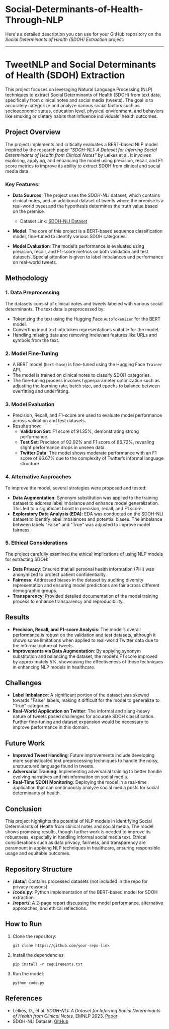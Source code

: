 # Social-Determinants-of-Health-Through-NLP
Here's a detailed description you can use for your GitHub repository on the *Social Determinants of Health (SDOH) Extraction* project:

---

# **TweetNLP and Social Determinants of Health (SDOH) Extraction**

This project focuses on leveraging Natural Language Processing (NLP) techniques to extract Social Determinants of Health (SDOH) from text data, specifically from clinical notes and social media (tweets). The goal is to accurately categorize and analyze various social factors such as socioeconomic status, education level, physical environment, and behaviors like smoking or dietary habits that influence individuals' health outcomes.

## **Project Overview**
The project implements and critically evaluates a BERT-based NLP model inspired by the research paper *"SDOH-NLI: A Dataset for Inferring Social Determinants of Health from Clinical Notes"* by Lelkes et al. It involves exploring, applying, and enhancing the model using precision, recall, and F1 score metrics to improve its ability to extract SDOH from clinical and social media data.

### **Key Features:**
- **Data Sources**: The project uses the *SDOH-NLI* dataset, which contains clinical notes, and an additional dataset of tweets where the premise is a real-world tweet and the hypothesis determines the truth value based on the premise. 
  - Dataset Link: [SDOH-NLI Dataset](https://github.com/google-research-datasets/SDOH-NLI/tree/main)
  
- **Model**: The core of this project is a BERT-based sequence classification model, fine-tuned to identify various SDOH categories.
  
- **Model Evaluation**: The model’s performance is evaluated using precision, recall, and F1-score metrics on both validation and test datasets. Special attention is given to label imbalances and performance on real-world tweets.

## **Methodology**
### **1. Data Preprocessing**
The datasets consist of clinical notes and tweets labeled with various social determinants. The text data is preprocessed by:
- Tokenizing the text using the Hugging Face `AutoTokenizer` for the BERT model.
- Converting input text into token representations suitable for the model.
- Handling missing data and removing irrelevant features like URLs and symbols from the text.

### **2. Model Fine-Tuning**
- A BERT model (`bert-base`) is fine-tuned using the Hugging Face `Trainer` API. 
- The model is trained on clinical notes to classify SDOH categories.
- The fine-tuning process involves hyperparameter optimization such as adjusting the learning rate, batch size, and epochs to balance between overfitting and underfitting.

### **3. Model Evaluation**
- Precision, Recall, and F1-score are used to evaluate model performance across validation and test datasets.
- Results show:
  - **Validation Set**: F1 score of 91.35%, demonstrating strong performance.
  - **Test Set**: Precision of 92.92% and F1 score of 86.72%, revealing slight performance drops in unseen data.
  - **Twitter Data**: The model shows moderate performance with an F1 score of 66.67% due to the complexity of Twitter’s informal language structure.

### **4. Alternative Approaches**
To improve the model, several strategies were proposed and tested:
- **Data Augmentation**: Synonym substitution was applied to the training dataset to address label imbalance and enhance model generalization. This led to a significant boost in precision, recall, and F1 score.
- **Exploratory Data Analysis (EDA)**: EDA was conducted on the SDOH-NLI dataset to identify label imbalances and potential biases. The imbalance between labels "False" and "True" was adjusted to improve model fairness.
  
### **5. Ethical Considerations**
The project carefully examined the ethical implications of using NLP models for extracting SDOH:
- **Data Privacy**: Ensured that all personal health information (PHI) was anonymized to protect patient confidentiality.
- **Fairness**: Addressed biases in the dataset by auditing diversity representation and ensuring model predictions are fair across different demographic groups.
- **Transparency**: Provided detailed documentation of the model training process to enhance transparency and reproducibility.

## **Results**
- **Precision, Recall, and F1-score Analysis**: The model’s overall performance is robust on the validation and test datasets, although it shows some limitations when applied to real-world Twitter data due to the informal nature of tweets.
- **Improvements via Data Augmentation**: By applying synonym substitution and balancing the dataset, the model’s F1 score improved by approximately 5%, showcasing the effectiveness of these techniques in enhancing NLP models in healthcare.
  
## **Challenges**
- **Label Imbalance**: A significant portion of the dataset was skewed towards "False" labels, making it difficult for the model to generalize to "True" categories.
- **Real-World Application on Twitter**: The informal and slang-heavy nature of tweets posed challenges for accurate SDOH classification. Further fine-tuning and dataset expansion would be necessary to improve performance in this domain.

## **Future Work**
- **Improved Tweet Handling**: Future improvements include developing more sophisticated text preprocessing techniques to handle the noisy, unstructured language found in tweets.
- **Adversarial Training**: Implementing adversarial training to better handle evolving narratives and misinformation on social media.
- **Real-Time SDOH Monitoring**: Deploying the model in a real-time application that can continuously analyze social media posts for social determinants of health.

## **Conclusion**
This project highlights the potential of NLP models in identifying Social Determinants of Health from clinical notes and social media. The model shows promising results, though further work is needed to improve its robustness, especially in handling informal social media text. Ethical considerations such as data privacy, fairness, and transparency are paramount in applying NLP techniques in healthcare, ensuring responsible usage and equitable outcomes.

## **Repository Structure**
- **/data/**: Contains processed datasets (not included in the repo for privacy reasons).
- **/code.py**: Python implementation of the BERT-based model for SDOH extraction.
- **/report/**: A 2-page report discussing the model performance, alternative approaches, and ethical reflections.

## **How to Run**
1. Clone the repository:
   ```
   git clone https://github.com/your-repo-link
   ```
2. Install the dependencies:
   ```
   pip install -r requirements.txt
   ```
3. Run the model:
   ```
   python code.py
   ```

## **References**
- Lelkes, D., et al. *SDOH-NLI: A Dataset for Inferring Social Determinants of Health from Clinical Notes*. EMNLP 2023. [Paper](https://aclanthology.org/2023.findings-emnlp.317.pdf)
- SDOH-NLI Dataset: [GitHub](https://github.com/google-research-datasets/SDOH-NLI/tree/main)


